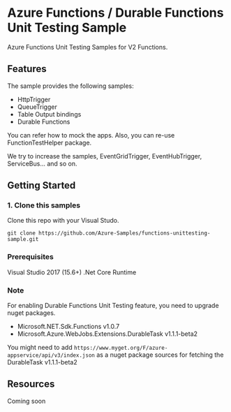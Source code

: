 

# Azure Functions / Durable Functions Unit Testing Sample

Azure Functions Unit Testing Samples for V2 Functions.

## Features

The sample provides the following samples:

* HttpTrigger
* QueueTrigger
* Table Output bindings
* Durable Functions

You can refer how to mock the apps. Also, you can re-use FunctionTestHelper package.

We try to increase the samples, EventGridTrigger, EventHubTrigger, ServiceBus... and so on.

## Getting Started

### 1. Clone this samples

Clone this repo with your Visual Studo. 

```
git clone https://github.com/Azure-Samples/functions-unittesting-sample.git
```

### Prerequisites

Visual Studio 2017 (15.6+)
.Net Core Runtime 


### Note

For enabling Durable Functions Unit Testing feature, you need to upgrade nuget packages. 

* Microsoft.NET.Sdk.Functions v1.0.7
* Microsoft.Azure.WebJobs.Extensions.DurableTask v1.1.1-beta2

You might need to add `https://www.myget.org/F/azure-appservice/api/v3/index.json` as a nuget package sources for fetching the DurableTask v1.1.1-beta2


## Resources

Coming soon


